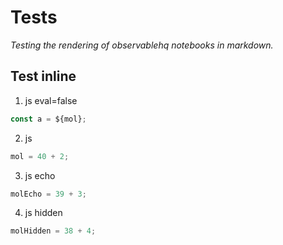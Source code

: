 # Tests

_Testing the rendering of observablehq notebooks in markdown._

## Test inline

1. js eval=false

```js eval=false
const a = ${mol};
```

2. js

```js
mol = 40 + 2;
```

3. js echo

```js echo
molEcho = 39 + 3;
```

4. js hidden

```js hidden
molHidden = 38 + 4;
```

<!-- a ${ Plot.rectY({length: 10000}, Plot.binX({y: "count"}, {x: d3.randomNormal()})).plot() } b -->

